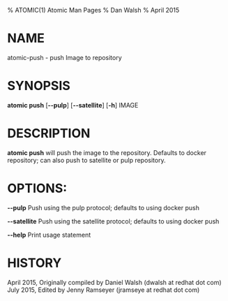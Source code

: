 % ATOMIC(1) Atomic Man Pages
% Dan Walsh
% April 2015
# NAME
atomic-push - push Image to repository

# SYNOPSIS
**atomic push**
[**--pulp**]
[**--satellite**]
[**-h**]
IMAGE

# DESCRIPTION
**atomic push** will push the image to the repository.  Defaults to docker repository; can also push to satellite or pulp repository.

# OPTIONS:
**--pulp**
  Push using the pulp protocol; defaults to using docker push

**--satellite**
  Push using the satellite protocol; defaults to using docker push

**--help**
  Print usage statement

# HISTORY
April 2015, Originally compiled by Daniel Walsh (dwalsh at redhat dot com)
July 2015, Edited by Jenny Ramseyer (jramseye at redhat dot com)
